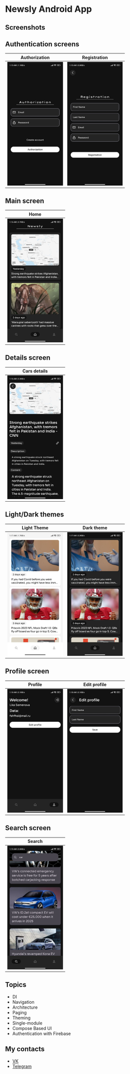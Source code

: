 # Newsly Android App

## Screenshots

## Authentication screens

|                       Authorization                       |                       Registration                       |
|:---------------------------------------------------------:|:--------------------------------------------------------:|
| <img height="400" src="assets/authorization_screen.jpg"/> | <img height="400" src="assets/registration_screen.jpg"/> |

## Main screen

|                      Home                       |
|:-----------------------------------------------:|
| <img src="assets/home_screen.jpg" height="400"> |

## Details screen

|                    Cars details                    |
|:--------------------------------------------------:|
| <img src="assets/details_screen.jpg" height="400"> | 

## Light/Dark themes

|                         Light Theme                         |                         Dark theme                         |
|:-----------------------------------------------------------:|:----------------------------------------------------------:|
| <img src="assets/home_screen_light_theme.jpg" height="400"> | <img src="assets/home_screen_dark_theme.jpg" height="400"> |

## Profile screen

|                   Profile                   |                   Edit profile                   |
|:-------------------------------------------:|:------------------------------------------------:|
| <img src="assets/profile.jpg" height="400"> | <img src="assets/edit_profile.jpg" height="400"> |

## Search screen

|                      Search                       |
|:-------------------------------------------------:|
| <img src="assets/search_screen.jpg" height="400"> |

## Topics
* DI
* Navigation
* Architecture
* Paging
* Theming
* Single-module
* Compose Based UI
* Authentication with Firebase

## My contacts
* [VK](https://vk.com/liker4ik50)
* [Telegram](https://t.me/Liker4ik50)